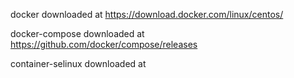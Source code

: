 docker downloaded at
https://download.docker.com/linux/centos/

docker-compose downloaded at
https://github.com/docker/compose/releases

container-selinux downloaded at

